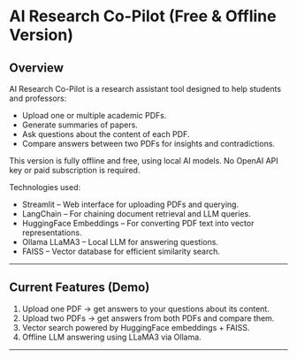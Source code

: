 # AI Research Co-Pilot (Free & Offline Version)

## Overview

AI Research Co-Pilot is a research assistant tool designed to help students and professors:

- Upload one or multiple academic PDFs.
- Generate summaries of papers.
- Ask questions about the content of each PDF.
- Compare answers between two PDFs for insights and contradictions.

This version is fully offline and free, using local AI models. No OpenAI API key or paid subscription is required.

Technologies used:

- Streamlit – Web interface for uploading PDFs and querying.
- LangChain – For chaining document retrieval and LLM queries.
- HuggingFace Embeddings – For converting PDF text into vector representations.
- Ollama LLaMA3 – Local LLM for answering questions.
- FAISS – Vector database for efficient similarity search.

---

## Current Features (Demo)

1. Upload one PDF → get answers to your questions about its content.
2. Upload two PDFs → get answers from both PDFs and compare them.
3. Vector search powered by HuggingFace embeddings + FAISS.
4. Offline LLM answering using LLaMA3 via Ollama.

---



